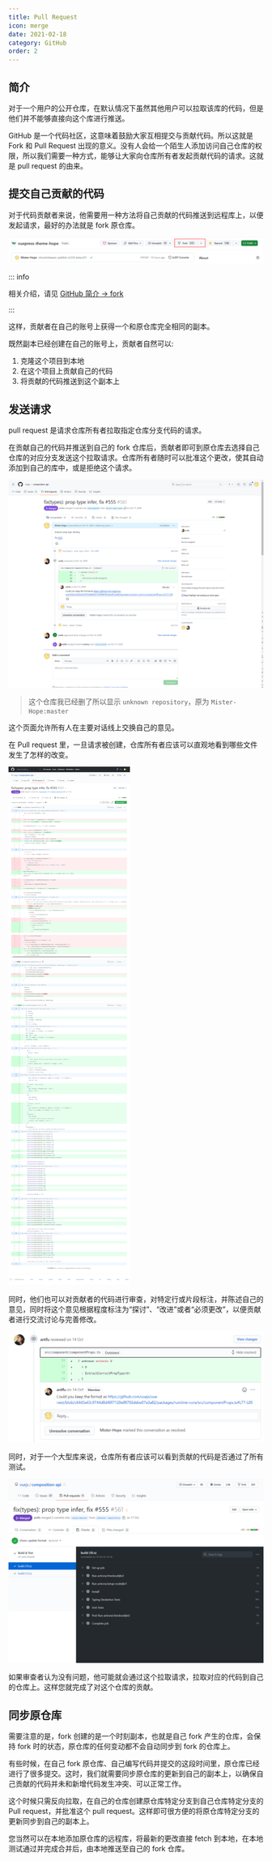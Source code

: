 ```yaml
---
title: Pull Request
icon: merge
date: 2021-02-18
category: GitHub
order: 2
---
```


## 简介

对于一个用户的公开仓库，在默认情况下虽然其他用户可以拉取该库的代码，但是他们并不能够直接向这个库进行推送。

GitHub 是一个代码社区，这意味着鼓励大家互相提交与贡献代码。所以这就是 Fork 和 Pull Request 出现的意义。没有人会给一个陌生人添加访问自己仓库的权限，所以我们需要一种方式，能够让大家向仓库所有者发起贡献代码的请求。这就是 pull request 的由来。

## 提交自己贡献的代码

对于代码贡献者来说，他需要用一种方法将自己贡献的代码推送到远程库上，以便发起请求，最好的办法就是 fork 原仓库。

![Fork 仓库](./assets/fork.png)

::: info

相关介绍，请见 [GitHub 简介 → fork](intro.md#fork)

:::

这样，贡献者在自己的账号上获得一个和原仓库完全相同的副本。

既然副本已经创建在自己的账号上，贡献者自然可以:

1. 克隆这个项目到本地
1. 在这个项目上贡献自己的代码
1. 将贡献的代码推送到这个副本上

## 发送请求

pull request 是请求仓库所有者拉取指定仓库分支代码的请求。

在贡献自己的代码并推送到自己的 fork 仓库后，贡献者即可到原仓库去选择自己仓库的对应分支发送这个拉取请求。仓库所有者随时可以批准这个更改，使其自动添加到自己的库中，或是拒绝这个请求。

![Pull request](./assets/pull-request.png)

> 这个仓库我已经删了所以显示 `unknown repository`，原为 `Mister-Hope:master`

这个页面允许所有人在主要对话线上交换自己的意见。

在 Pull request 里，一旦请求被创建，仓库所有者应该可以直观地看到哪些文件发生了怎样的改变。

![文件改动](./assets/file-changes.png)

同时，他们也可以对贡献者的代码进行审查，对特定行或片段标注，并陈述自己的意见，同时将这个意见根据程度标注为“探讨”、“改进”或者“必须更改”，以便贡献者进行交流讨论与完善修改。

![代码审查](./assets/pull-request-review.png)

同时，对于一个大型库来说，仓库所有者应该可以看到贡献的代码是否通过了所有测试。

![测试通过情况](./assets/pull-request-check.png)

如果审查者认为没有问题，他可能就会通过这个拉取请求，拉取对应的代码到自己的仓库上。这样您就完成了对这个仓库的贡献。

## 同步原仓库

需要注意的是，fork 创建的是一个时刻副本，也就是自己 fork 产生的仓库，会保持 fork 时的状态，原仓库的任何变动都不会自动同步到 fork 的仓库上。

有些时候，在自己 fork 原仓库、自己编写代码并提交的这段时间里，原仓库已经进行了很多提交。这时，我们就需要同步原仓库的更新到自己的副本上，以确保自己贡献的代码并未和新增代码发生冲突、可以正常工作。

这个时候只需反向拉取，在自己的仓库创建原仓库特定分支到自己仓库特定分支的 Pull request，并批准这个 pull request。这样即可很方便的将原仓库特定分支的更新同步到自己的副本上。

您当然可以在本地添加原仓库的远程库，将最新的更改直接 fetch 到本地，在本地测试通过并完成合并后，由本地推送至自己的 fork 仓库。
